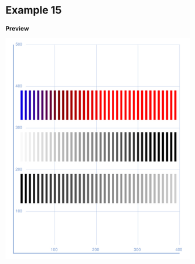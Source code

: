 # Example 15

### Preview
![Example 15](https://github.com/IvanSostarko/postscript-examples/blob/master/Example15/Example15.jpg)